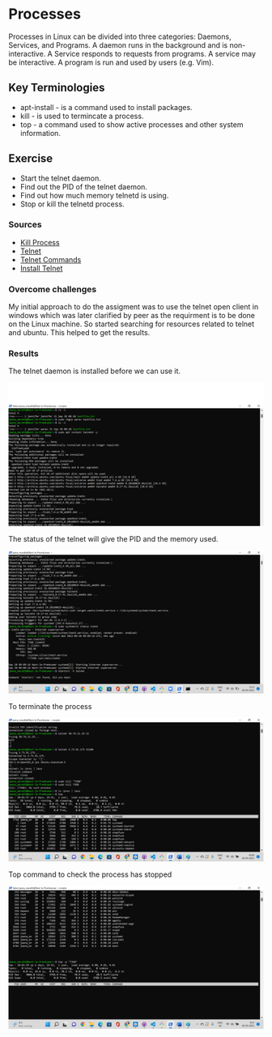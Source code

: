 # Processes
Processes in Linux can be divided into three categories: Daemons, Services, and Programs.
A daemon runs in the background and is non-interactive. A Service responds to requests from programs. A service may be interactive. A program is run and used by users (e.g. Vim).

## Key Terminologies

- apt-install - is a command used to install packages.
- kill - is used to termincate a process.
- top - a command used to show active processes and other system information.

## Exercise
- Start the telnet daemon.
- Find out the PID of the telnet daemon.
- Find out how much memory telnetd is using.
- Stop or kill the telnetd process.




### Sources

* [Kill Process ](https://www.linuxfoundation.org/blog/blog/classic-sysadmin-how-to-kill-a-process-from-the-command-line)
* [Telnet ](https://www.digitalocean.com/community/tutorials/telnet-command-linux-unix)
* [Telnet Commands](https://phoenixnap.com/kb/top-command-in-linux#:~:text=To%20run%20the%20top%20command,view%20using%20the%20available%20options.&text=The%20switch%20(%20%2D%20)%20and%20whitespace%20characters%20are%20optional.)
* [Install Telnet](https://www.howtoforge.com/how-to-install-and-use-telnet-on-ubuntu//)



### Overcome challenges
My initial approach to do the assigment was to use the telnet open client in windows which was later clarified by peer as the requirment is to be done on the Linux machine. So started searching for resources related to telnet and ubuntu. This helped to get the results.

 ### Results

 The telnet daemon is installed before we can use it.

 ![Install](../00_includes/linux06/install.png)

 The status of the telnet will give the PID and the memory used.

![Status](../00_includes/linux06/status.png)

To terminate the process

![Kill](../00_includes/linux06/kill.png)

Top command to check the process has stopped

![top](../00_includes/linux06/top.png)







